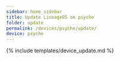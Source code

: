 ```yaml
---
sidebar: home_sidebar
title: Update LineageOS on psyche
folder: update
permalink: /devices/psyche/update/
device: psyche
---
```

{% include templates/device_update.md %}
